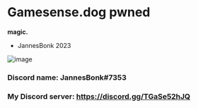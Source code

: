 # Gamesense.dog pwned
**magic.**
- JannesBonk 2023

![image](https://cdn3.emoji.gg/emojis/9550-idk.png)

### Discord name: JannesBonk#7353
### My Discord server: https://discord.gg/TGaSe52hJQ


